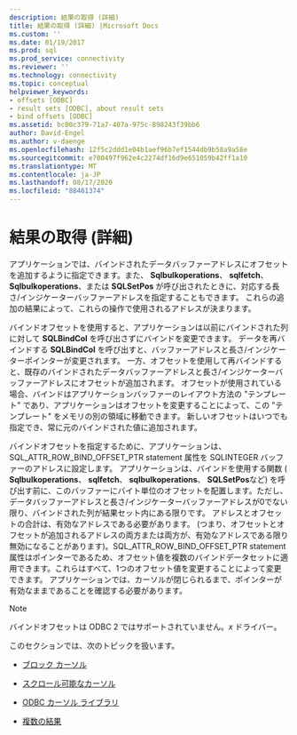 ```yaml
---
description: 結果の取得 (詳細)
title: 結果の取得 (詳細) |Microsoft Docs
ms.custom: ''
ms.date: 01/19/2017
ms.prod: sql
ms.prod_service: connectivity
ms.reviewer: ''
ms.technology: connectivity
ms.topic: conceptual
helpviewer_keywords:
- offsets [ODBC]
- result sets [ODBC], about result sets
- bind offsets [ODBC]
ms.assetid: bc00c379-71a7-407a-975c-898243f39bb6
author: David-Engel
ms.author: v-daenge
ms.openlocfilehash: 12f5c2ddd1e04b1aef96b7ef1544db9b58a9a58e
ms.sourcegitcommit: e700497f962e4c2274df16d9e651059b42ff1a10
ms.translationtype: MT
ms.contentlocale: ja-JP
ms.lasthandoff: 08/17/2020
ms.locfileid: "88461374"
---
```

# <a name="retrieving-results-advanced"></a>結果の取得 (詳細)
アプリケーションでは、バインドされたデータバッファーアドレスにオフセットを追加するように指定できます。また、 **Sqlbulkoperations**、 **sqlfetch**、 **Sqlbulkoperations**、または **SQLSetPos** が呼び出されたときに、対応する長さ/インジケーターバッファーアドレスを指定することもできます。 これらの追加の結果によって、これらの操作で使用されるアドレスが決まります。  
  
 バインドオフセットを使用すると、アプリケーションは以前にバインドされた列に対して **SQLBindCol** を呼び出さずにバインドを変更できます。 データを再バインドする **SQLBindCol** を呼び出すと、バッファーアドレスと長さ/インジケーターポインターが変更されます。 一方、オフセットを使用して再バインドすると、既存のバインドされたデータバッファーアドレスと長さ/インジケーターバッファーアドレスにオフセットが追加されます。 オフセットが使用されている場合、バインドはアプリケーションバッファーのレイアウト方法の "テンプレート" であり、アプリケーションはオフセットを変更することによって、この "テンプレート" をメモリの別の領域に移動できます。 新しいオフセットはいつでも指定でき、常に元のバインドされた値に追加されます。  
  
 バインドオフセットを指定するために、アプリケーションは、SQL_ATTR_ROW_BIND_OFFSET_PTR statement 属性を SQLINTEGER バッファーのアドレスに設定します。 アプリケーションは、バインドを使用する関数 ( **Sqlbulkoperations**、 **sqlfetch**、 **sqlbulkoperations**、 **SQLSetPos**など) を呼び出す前に、このバッファーにバイト単位のオフセットを配置します。ただし、データバッファーアドレスと長さ/インジケーターバッファーアドレスが0でない限り、バインドされた列が結果セット内にある限りです。 アドレスとオフセットの合計は、有効なアドレスである必要があります。 (つまり、オフセットとオフセットが追加されるアドレスの両方または両方が、有効なアドレスである限り無効になることがあります)。SQL_ATTR_ROW_BIND_OFFSET_PTR statement 属性はポインターであるため、オフセット値を複数のバインドデータセットに適用できます。これらはすべて、1つのオフセット値を変更することによって変更できます。 アプリケーションでは、カーソルが閉じられるまで、ポインターが有効なままであることを確認する必要があります。  
  
> [!NOTE]  
>  バインドオフセットは ODBC 2 ではサポートされていません。*x* ドライバー。  
  
 このセクションでは、次のトピックを扱います。  
  
-   [ブロック カーソル](../../../odbc/reference/develop-app/block-cursors.md)  
  
-   [スクロール可能なカーソル](../../../odbc/reference/develop-app/scrollable-cursors.md)  
  
-   [ODBC カーソル ライブラリ](../../../odbc/reference/develop-app/the-odbc-cursor-library.md)  
  
-   [複数の結果](../../../odbc/reference/develop-app/multiple-results.md)
